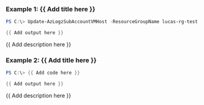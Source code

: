 ### Example 1: {{ Add title here }}
```powershell
PS C:\> Update-AzLogzSubAccountVMHost -ResourceGroupName lucas-rg-test -MonitorName pwsh-logz04 -Name logz-pwshsub01 -VMResource $vmResource -State 'Install'

{{ Add output here }}
```

{{ Add description here }}

### Example 2: {{ Add title here }}
```powershell
PS C:\> {{ Add code here }}

{{ Add output here }}
```

{{ Add description here }}

